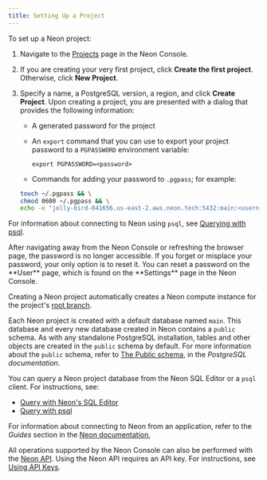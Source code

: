 ```yaml
---
title: Setting Up a Project
---
```


To set up a Neon project:

1. Navigate to the [Projects](https://console.neon.tech/app/projects) page in the Neon Console.
2. If you are creating your very first project, click **Create the first project**. Otherwise, click **New Project**.
3. Specify a name, a PostgreSQL version, a region, and click **Create Project**. Upon creating a project, you are presented with a dialog that provides the following information:

    - A generated password for the project
    - An `export` command that you can use to export your project password to a `PGPASSWORD` environment variable:

        `export PGPASSWORD=<password>`

    - Commands for adding your password to `.pgpass`; for example:

    ```bash
    touch ~/.pgpass && \
    chmod 0600 ~/.pgpass && \
    echo -e "jolly-bird-041656.us-east-2.aws.neon.tech:5432:main:<username>:<password>\n$(cat ~/.pgpass)" > ~/.pgpass
    ```

For information about connecting to Neon using `psql`, see [Querying with psql](/docs/get-started-with-neon/query-with-psql-editor).

<Admonition type="important">
After navigating away from the Neon Console or refreshing the browser page, the password is no longer accessible. If you forget or misplace your password, your only option is to reset it. You can reset a password on the **User** page, which is found on the **Settings** page in the Neon Console.
</Admonition>

Creating a Neon project automatically creates a Neon compute instance for the project's [root branch](../../reference/glossary/#root-branch). 

Each Neon project is created with a default database named `main`. This database and every new database created in Neon contains a `public` schema. As with any standalone PostgreSQL installation, tables and other objects are created in the `public` schema by default. For more information about the `public` schema, refer to [The Public schema](https://www.postgresql.org/docs/current/ddl-schemas.html#DDL-SCHEMAS-PUBLIC), in the _PostgreSQL documentation_.

You can query a Neon project database from the Neon SQL Editor or a `psql` client. For instructions, see:

- [Query with Neon's SQL Editor](/docs/get-started-with-neon/query-with-neon-sql-editor)
- [Query with psql](/docs/get-started-with-neon/query-with-psql-editor)

For information about connecting to Neon from an application, refer to the _Guides_ section in the [Neon documentation](https://neon.tech/docs/cloud/about/),

All operations supported by the Neon Console can also be performed with the [Neon API](/docs/reference/api-reference). Using the Neon API requires an API key. For instructions, see [Using API Keys](/docs/get-started-with-neon/using-api-keys).
